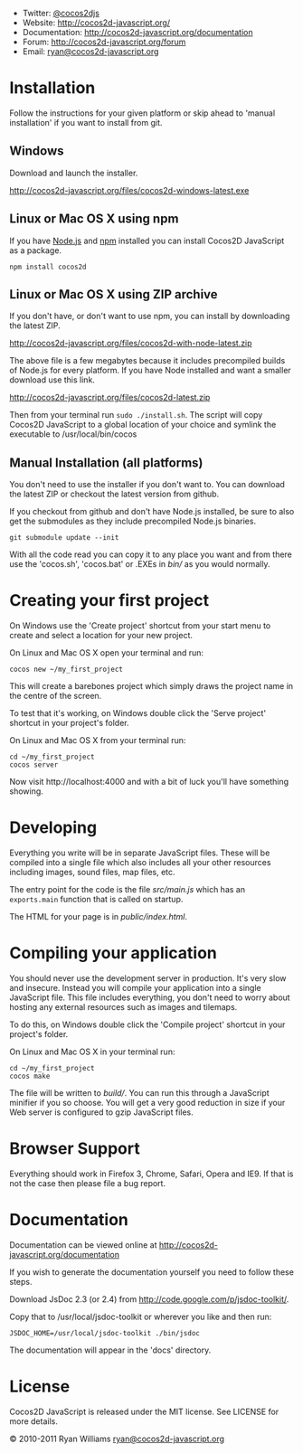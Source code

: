 * Twitter: [@cocos2djs](http://twitter.com/cocos2djs)
* Website: <http://cocos2d-javascript.org/>
* Documentation: <http://cocos2d-javascript.org/documentation>
* Forum: <http://cocos2d-javascript.org/forum>
* Email: <ryan@cocos2d-javascript.org>

Installation
============

Follow the instructions for your given platform or skip ahead to 'manual
installation' if you want to install from git.

Windows
-------

Download and launch the installer.

<http://cocos2d-javascript.org/files/cocos2d-windows-latest.exe>

Linux or Mac OS X using npm
---------------------------

If you have [Node.js][nodejs] and [npm][npm] installed you can install Cocos2D
JavaScript as a package.

    npm install cocos2d

Linux or Mac OS X using ZIP archive
-----------------------------------

If you don't have, or don't want to use npm, you can install by downloading the
latest ZIP.

<http://cocos2d-javascript.org/files/cocos2d-with-node-latest.zip>

The above file is a few megabytes because it includes precompiled builds
of Node.js for every platform. If you have Node installed and want a smaller
download use this link.

<http://cocos2d-javascript.org/files/cocos2d-latest.zip>

Then from your terminal run `sudo ./install.sh`. The script will copy Cocos2D
JavaScript to a global location of your choice and symlink the executable to
/usr/local/bin/cocos

Manual Installation (all platforms)
-----------------------------------

You don't need to use the installer if you don't want to. You can download the
latest ZIP or checkout the latest version from github. 

If you checkout from github and don't have Node.js installed, be sure to also
get the submodules as they include precompiled Node.js binaries.

    git submodule update --init

With all the code read you can copy it to any place you want and from there use
the 'cocos.sh', 'cocos.bat' or .EXEs in _bin/_ as you would normally.

Creating your first project
===========================

On Windows use the 'Create project' shortcut from your start menu to create and
select a location for your new project.

On Linux and Mac OS X open your terminal and run:

    cocos new ~/my_first_project

This will create a barebones project which simply draws the project name in the
centre of the screen.

To test that it's working, on Windows double click the 'Serve project' shortcut
in your project's folder.

On Linux and Mac OS X from your terminal run:

    cd ~/my_first_project
    cocos server

Now visit http://localhost:4000 and with a bit of luck you'll have something showing.

Developing
==========

Everything you write will be in separate JavaScript files. These will be
compiled into a single file which also includes all your other resources
including images, sound files, map files, etc.

The entry point for the code is the file _src/main.js_ which has an
`exports.main` function that is called on startup.

The HTML for your page is in _public/index.html_.

Compiling your application
==========================

You should never use the development server in production. It's very slow and
insecure. Instead you will compile your application into a single JavaScript
file. This file includes everything, you don't need to worry about hosting any
external resources such as images and tilemaps.

To do this, on Windows double click the 'Compile project' shortcut in your
project's folder.

On Linux and Mac OS X in your terminal run:

    cd ~/my_first_project
    cocos make

The file will be written to _build/_. You can run this through a JavaScript
minifier if you so choose. You will get a very good reduction in size if your
Web server is configured to gzip JavaScript files.

Browser Support
===============

Everything should work in Firefox 3, Chrome, Safari, Opera and IE9. If that is
not the case then please file a bug report.

Documentation
=============

Documentation can be viewed online at <http://cocos2d-javascript.org/documentation>

If you wish to generate the documentation yourself you need to follow these steps.

Download JsDoc 2.3 (or 2.4) from <http://code.google.com/p/jsdoc-toolkit/>.

Copy that to /usr/local/jsdoc-toolkit or wherever you like and then run:
    
    JSDOC_HOME=/usr/local/jsdoc-toolkit ./bin/jsdoc

The documentation will appear in the 'docs' directory.

License
=======

Cocos2D JavaScript is released under the MIT license. See LICENSE for more details.

© 2010-2011 Ryan Williams <ryan@cocos2d-javascript.org>

[nodejs]: http://nodejs.org
[npm]: http://npmjs.org
